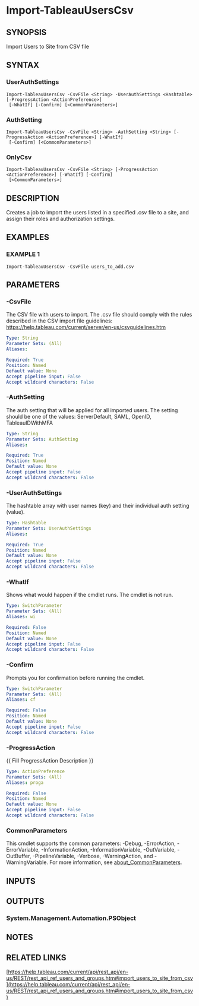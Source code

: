 # Import-TableauUsersCsv

## SYNOPSIS
Import Users to Site from CSV file

## SYNTAX

### UserAuthSettings
```
Import-TableauUsersCsv -CsvFile <String> -UserAuthSettings <Hashtable> [-ProgressAction <ActionPreference>]
 [-WhatIf] [-Confirm] [<CommonParameters>]
```

### AuthSetting
```
Import-TableauUsersCsv -CsvFile <String> -AuthSetting <String> [-ProgressAction <ActionPreference>] [-WhatIf]
 [-Confirm] [<CommonParameters>]
```

### OnlyCsv
```
Import-TableauUsersCsv -CsvFile <String> [-ProgressAction <ActionPreference>] [-WhatIf] [-Confirm]
 [<CommonParameters>]
```

## DESCRIPTION
Creates a job to import the users listed in a specified .csv file to a site, and assign their roles and authorization settings.

## EXAMPLES

### EXAMPLE 1
```
Import-TableauUsersCsv -CsvFile users_to_add.csv
```

## PARAMETERS

### -CsvFile
The CSV file with users to import.
The .csv file should comply with the rules described in the CSV import file guidelines:
https://help.tableau.com/current/server/en-us/csvguidelines.htm

```yaml
Type: String
Parameter Sets: (All)
Aliases:

Required: True
Position: Named
Default value: None
Accept pipeline input: False
Accept wildcard characters: False
```

### -AuthSetting
The auth setting that will be applied for all imported users.
The setting should be one of the values: ServerDefault, SAML, OpenID, TableauIDWithMFA

```yaml
Type: String
Parameter Sets: AuthSetting
Aliases:

Required: True
Position: Named
Default value: None
Accept pipeline input: False
Accept wildcard characters: False
```

### -UserAuthSettings
The hashtable array with user names (key) and their individual auth setting (value).

```yaml
Type: Hashtable
Parameter Sets: UserAuthSettings
Aliases:

Required: True
Position: Named
Default value: None
Accept pipeline input: False
Accept wildcard characters: False
```

### -WhatIf
Shows what would happen if the cmdlet runs.
The cmdlet is not run.

```yaml
Type: SwitchParameter
Parameter Sets: (All)
Aliases: wi

Required: False
Position: Named
Default value: None
Accept pipeline input: False
Accept wildcard characters: False
```

### -Confirm
Prompts you for confirmation before running the cmdlet.

```yaml
Type: SwitchParameter
Parameter Sets: (All)
Aliases: cf

Required: False
Position: Named
Default value: None
Accept pipeline input: False
Accept wildcard characters: False
```

### -ProgressAction
{{ Fill ProgressAction Description }}

```yaml
Type: ActionPreference
Parameter Sets: (All)
Aliases: proga

Required: False
Position: Named
Default value: None
Accept pipeline input: False
Accept wildcard characters: False
```

### CommonParameters
This cmdlet supports the common parameters: -Debug, -ErrorAction, -ErrorVariable, -InformationAction, -InformationVariable, -OutVariable, -OutBuffer, -PipelineVariable, -Verbose, -WarningAction, and -WarningVariable. For more information, see [about_CommonParameters](http://go.microsoft.com/fwlink/?LinkID=113216).

## INPUTS

## OUTPUTS

### System.Management.Automation.PSObject
## NOTES

## RELATED LINKS

[https://help.tableau.com/current/api/rest_api/en-us/REST/rest_api_ref_users_and_groups.htm#import_users_to_site_from_csv](https://help.tableau.com/current/api/rest_api/en-us/REST/rest_api_ref_users_and_groups.htm#import_users_to_site_from_csv)

